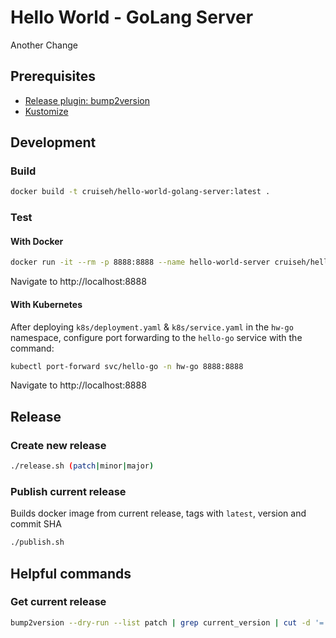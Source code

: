 # Hello World - GoLang Server

Another Change

## Prerequisites

- [Release plugin: bump2version](https://github.com/c4urself/bump2version)
- [Kustomize](https://github.com/kubernetes-sigs/kustomize)

## Development

### Build

```sh
docker build -t cruiseh/hello-world-golang-server:latest .
```

### Test

#### With Docker

```sh
docker run -it --rm -p 8888:8888 --name hello-world-server cruiseh/hello-world-golang-server
```

Navigate to http://localhost:8888

#### With Kubernetes

After deploying `k8s/deployment.yaml` & `k8s/service.yaml` in the `hw-go` namespace, configure port forwarding to the `hello-go` service with the command:

```sh
kubectl port-forward svc/hello-go -n hw-go 8888:8888
```

Navigate to http://localhost:8888

## Release

### Create new release

```sh
./release.sh (patch|minor|major)
```

### Publish current release

Builds docker image from current release, tags with `latest`, version and commit SHA

```sh
./publish.sh
```

## Helpful commands

### Get current release

```sh
bump2version --dry-run --list patch | grep current_version | cut -d '=' -f2
```